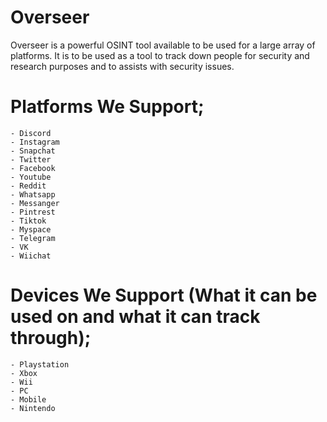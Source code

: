 # Overseer

Overseer is a powerful OSINT tool available to be used for a large array of platforms. It is to be used as a tool to track down people for security and research purposes and to assists with security issues.

# Platforms We Support;

```
- Discord
- Instagram
- Snapchat
- Twitter
- Facebook
- Youtube
- Reddit
- Whatsapp
- Messanger
- Pintrest
- Tiktok
- Myspace
- Telegram
- VK
- Wiichat
```

# Devices We Support (What it can be used on and what it can track through);

```
- Playstation
- Xbox
- Wii
- PC
- Mobile
- Nintendo
```
